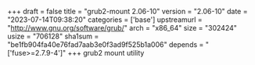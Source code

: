 +++
draft = false
title = "grub2-mount 2.06-10"
version = "2.06-10"
date = "2023-07-14T09:38:20"
categories = ['base']
upstreamurl = "http://www.gnu.org/software/grub/"
arch = "x86_64"
size = "302424"
usize = "706128"
sha1sum = "be1fb904fa40e76fad7aab3e0f3ad9f525b1a006"
depends = "['fuse>=2.7.9-4']"
+++
grub2 mount utility